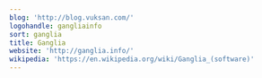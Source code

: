 ```yaml
---
blog: 'http://blog.vuksan.com/'
logohandle: gangliainfo
sort: ganglia
title: Ganglia
website: 'http://ganglia.info/'
wikipedia: 'https://en.wikipedia.org/wiki/Ganglia_(software)'
---
```

